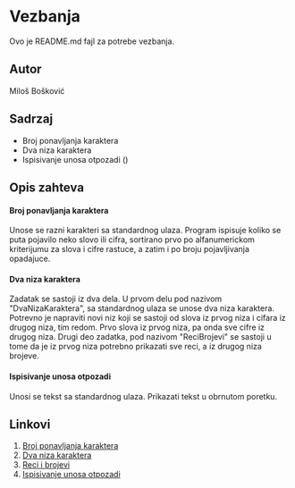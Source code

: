 # Vezbanja

Ovo je README.md fajl za potrebe vezbanja.

## Autor

Miloš Bošković 

## Sadrzaj

* Broj ponavljanja karaktera
* Dva niza karaktera
* Ispisivanje unosa otpozadi ()

## Opis zahteva

#### Broj ponavljanja karaktera
Unose se razni karakteri sa standardnog ulaza. Program ispisuje koliko se puta pojavilo neko slovo ili cifra, sortirano prvo po alfanumerickom kriterijumu za slova i cifre rastuce, a zatim i po broju pojavljivanja opadajuce.

#### Dva niza karaktera
Zadatak se sastoji iz dva dela. U prvom delu pod nazivom "DvaNizaKaraktera", sa standardnog ulaza se unose dva niza karaktera. Potrevno je napraviti novi niz koji se sastoji od slova iz prvog niza i cifara iz drugog niza, tim redom. Prvo slova iz prvog niza, pa onda sve cifre iz drugog niza. Drugi deo zadatka, pod nazivom "ReciBrojevi" se sastoji u tome da je iz prvog niza potrebno prikazati sve reci, a iz drugog niza brojeve.

#### Ispisivanje unosa otpozadi
Unosi se tekst sa standardnog ulaza. Prikazati tekst u obrnutom poretku.

## Linkovi

1. [Broj ponavljanja karaktera](https://github.com/MilosBoskovicAddiko/Vezbanja/tree/master/JavaVezbanje/src/BrojPonavljanjaKaraktera)
2. [Dva niza karaktera](https://github.com/MilosBoskovicAddiko/Vezbanja/tree/master/JavaVezbanje/src/DvaNizaKaraktera)
3. [Reci i brojevi](https://github.com/MilosBoskovicAddiko/Vezbanja/tree/master/JavaVezbanje/src/DvaNizaKaraktera)
4. [Ispisivanje unosa otpozadi](https://github.com/MilosBoskovicAddiko/Vezbanja/tree/master/JavaVezbanje/src/IspisivanjeUnosaOtpozadi)
